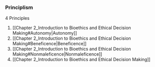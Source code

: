 ### Principlism
4 Principles
1. [[Chapter 2_Introduction to Bioethics and Ethical Decision Making#Autonomy|Autonomy]]
2. [[Chapter 2_Introduction to Bioethics and Ethical Decision Making#Beneficence|Beneficence]]
3. [[Chapter 2_Introduction to Bioethics and Ethical Decision Making#Nonmaleficence|Nonmaleficence]]
4. [[Chapter 2_Introduction to Bioethics and Ethical Decision Making]]